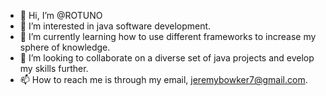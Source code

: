 - 👋 Hi, I’m @ROTUNO
- 👀 I’m interested in java software development. 
- 🌱 I’m currently learning how to use different frameworks to increase my sphere of knowledge. 
- 💞️ I’m looking to collaborate on a diverse set of java projects and evelop my skills further. 
- 📫 How to reach me is through my email, jeremybowker7@gmail.com.

<!---
ROTUNO/ROTUNO is a ✨ special ✨ repository because its `README.md` (this file) appears on your GitHub profile.
You can click the Preview link to take a look at your changes.
--->
